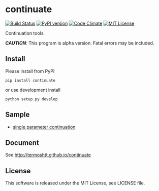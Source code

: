 continuate
==========

[![Build Status](https://travis-ci.org/termoshtt/continuate.svg?branch=master)](https://travis-ci.org/termoshtt/continuate)
[![PyPI version](https://badge.fury.io/py/continuate.svg)](https://badge.fury.io/py/continuate)
[![Code Climate](https://codeclimate.com/github/termoshtt/continuate/badges/gpa.svg)](https://codeclimate.com/github/termoshtt/continuate)
[![MIT License](http://img.shields.io/badge/license-MIT-blue.svg?style=flat)](LICENSE)

Continuation tools.

***CAUTION***: This program is alpha version. Fatal errors may be included.


Install
-------
Please install from PyPI

```command
pip install continuate
```

or use development install

```command
python setup.py develop
```

Sample
-------
- [single parameter continuation](sample/single_parameter.ipynb)

Document
---------
See http://termoshtt.github.io/continuate


License
-------
This software is released under the MIT License, see LICENSE file.
